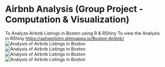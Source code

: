 # Airbnb Analysis (Group Project - Computation & Visualization)
To Analyze Airbnb Listings in Boston using R & RShiny
To view the Analysis in RShiny
https://ashwinjohn.shinyapps.io/Boston-Airbnb/
![Analysis of Airbnb Listings in Boston](https://github.com/user-attachments/assets/121786f9-7414-49cb-b47c-1869b0556e13)
![Analysis of Airbnb Listings in Boston](https://github.com/user-attachments/assets/60917fdb-24ec-461c-b203-a98c26f6c172)
![Analysis of Airbnb Listings in Boston](https://github.com/user-attachments/assets/1028fb93-d6f5-4d53-b951-329256ee759e)
![Analysis of Airbnb Listings in Boston](https://github.com/user-attachments/assets/2bf7c424-8f17-40cb-b767-2cc9fabe8d33)

